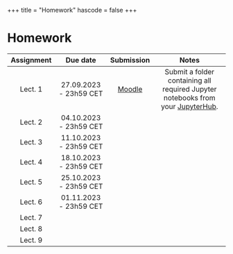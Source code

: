 +++
title = "Homework"
hascode = false
+++

# Homework

|  Assignment  |  Due date              |  Submission                                                             |  Notes  |
| :----------: | :--------------------: | :---------------------------------------------------------------------: | :-----: |
| Lect. 1      | 27.09.2023 - 23h59 CET | [Moodle](https://moodle-app2.let.ethz.ch/mod/assign/view.php?id=951185) | Submit a folder containing all required Jupyter notebooks from your [JupyterHub](https://jhub-let-04-20175.let.ethz.ch/hub/home).|
| Lect. 2      | 04.10.2023 - 23h59 CET |                                                                         |         |
| Lect. 3      | 11.10.2023 - 23h59 CET |                                                                         |         |
| Lect. 4      | 18.10.2023 - 23h59 CET |                                                                         |         |
| Lect. 5      | 25.10.2023 - 23h59 CET |                                                                         |         |
| Lect. 6      | 01.11.2023 - 23h59 CET |                                                                         |         |
| Lect. 7      |                        |                                                                         |         |
| Lect. 8      |                        |                                                                         |         |
| Lect. 9      |                        |                                                                         |         |

<!-- | Lect. 1 [exercises 1-3 (4&5)](/lecture1/#exercises_-_lecture_1) | 28.09.2022 - 23h59 CET| [Moodle](https://moodle-app2.let.ethz.ch/course/view.php?id=18084#section-1) | See [here](/software_install/#exercises_and_homework) for additional details | -->